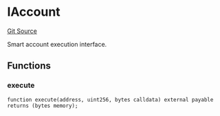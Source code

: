# IAccount
[Git Source](https://github.com/NaniDAO/accounts/blob/4789484b1daa1e7826eeec6833ca9b47824ee8b6/src/authority/Guard.sol)

Smart account execution interface.


## Functions
### execute


```solidity
function execute(address, uint256, bytes calldata) external payable returns (bytes memory);
```

